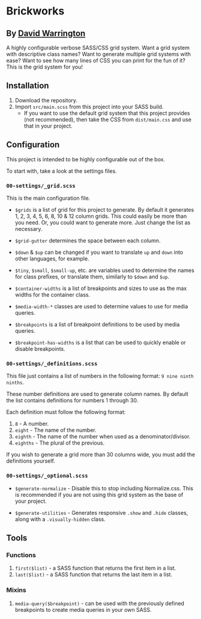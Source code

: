 # Brickworks

## By [David Warrington](https://davidwarrington.co.uk)

A highly configurable verbose SASS/CSS grid system. Want a grid system with descriptive class names? Want to generate multiple grid systems with ease? Want to see how many lines of CSS you can print for the fun of it? This is the grid system for you!

## Installation

1. Download the repository.
2. Import `src/main.scss` from this project into your SASS build.
    * If you want to use the default grid system that this project provides (not recommended), then take the CSS from `dist/main.css` and use that in your project.

## Configuration

This project is intended to be highly configurable out of the box.

To start with, take a look at the settings files.

### `00-settings/_grid.scss`

This is the main configuration file.

* `$grids` is a list of grid for this project to generate. By default it generates 1, 2, 3, 4, 5, 6, 8, 10 & 12 column grids. This could easily be more than you need. Or, you could want to generate more. Just change the list as necessary.

* `$grid-gutter` determines the space between each column.

* `$down` & `$up` can be changed if you want to translate `up` and `down` into other languages, for example.

* `$tiny`, `$small`, `$small-up`, etc. are variables used to determine the names for class prefixes, or translate them, similarly to `$down` and `$up`.

* `$container-widths` is a list of breakpoints and sizes to use as the max widths for the container class.

* `$media-width-*` classes are used to determine values to use for media queries.

* `$breakpoints` is a list of breakpoint definitions to be used by media queries.

* `$breakpoint-has-widths` is a list that can be used to quickly enable or disable breakpoints.

### `00-settings/_definitions.scss`

This file just contains a list of numbers in the following format: `9 nine ninth ninths`.

These number definitions are used to generate column names. By default the list contains definitions for numbers 1 through 30.

Each definition must follow the following format:
1. `8` - A number.
2. `eight` - The name of the number.
3. `eighth` - The name of the number when used as a denominator/divisor.
4. `eighths` - The plural of the previous.

If you wish to generate a grid more than 30 columns wide, you must add the definitions yourself.

### `00-settings/_optional.scss`

* `$generate-normalize` - Disable this to stop including Normalize.css. This is recommended if you are not using this grid system as the base of your project.

* `$generate-utilities` - Generates responsive `.show` and `.hide` classes, along with a `.visually-hidden` class.

## Tools

### Functions

1. `first($list)` - a SASS function that returns the first item in a list.
2. `last($list)` - a SASS function that returns the last item in a list.

### Mixins

1. `media-query($breakpoint)` - can be used with the previously defined breakpoints to create media queries in your own SASS.

